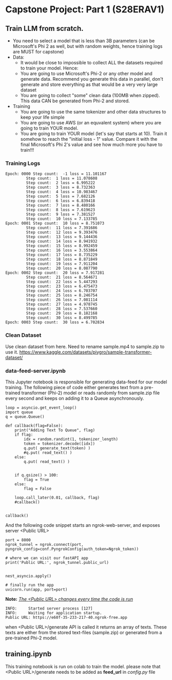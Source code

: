 # Capstone Project: Part 1 (S28ERAV1)
## Train LLM from scratch. ##

* You need to select a model that is less than 3B parameters (can be Microsoft's Phi 2 as well, but with random weights, hence training logs are MUST for capstone)
* Data:
  * It would be close to impossible to collect ALL the datasets required to train your model. Hence:
  * You are going to use Microsoft's Phi-2 or any other model and generate data. Recommend you generate this data in parallel, don't generate and store everything as that would be a very very large dataset
  * You are going to collect "some" clean data (100MB when zipped). This data CAN be generated from Phi-2 and stored.
* Training
  * You are going to use the same tokenizer and other data structures to keep your life simple
  * You are going to use AWS (or an equvalent system) where you are going to train YOUR model. 
  * You are going to train YOUR model (let's say that starts at 10). Train it somehow to reach the "initial loss - 1" value. Compare it with the final Microsoft's Phi 2's value and see how much more you have to train!!!

### Training Logs ###
```
Epoch: 0000 Step count:  -1 loss = 11.101167
		 Step count:  1 loss = 11.078608
		 Step count:  2 loss = 6.995222
		 Step count:  3 loss = 8.732363
		 Step count:  4 loss = 10.983467
		 Step count:  5 loss = 7.682126
		 Step count:  6 loss = 6.839418
		 Step count:  7 loss = 8.480166
		 Step count:  8 loss = 7.619623
		 Step count:  9 loss = 7.381527
		 Step count:  10 loss = 7.133785
Epoch: 0001 Step count:  10 loss = 8.751073
		 Step count:  11 loss = 7.391686
		 Step count:  12 loss = 9.393476
		 Step count:  13 loss = 9.144436
		 Step count:  14 loss = 8.941932
		 Step count:  15 loss = 8.992459
		 Step count:  16 loss = 3.553864
		 Step count:  17 loss = 8.735229
		 Step count:  18 loss = 8.871849
		 Step count:  19 loss = 7.911204
		 Step count:  20 loss = 8.087790
Epoch: 0002 Step count:  20 loss = 7.917281
		 Step count:  21 loss = 8.564671
		 Step count:  22 loss = 5.447293
		 Step count:  23 loss = 6.475473
		 Step count:  24 loss = 6.703707
		 Step count:  25 loss = 8.246754
		 Step count:  26 loss = 7.081114
		 Step count:  27 loss = 4.978745
		 Step count:  28 loss = 7.537660
		 Step count:  29 loss = 8.182168
		 Step count:  30 loss = 8.499785
Epoch: 0003 Step count:  30 loss = 6.702834
```

### Clean Dataset
Use clean dataset from here. Need to rename sample.mp4 to sample.zip
to use it.
https://www.kaggle.com/datasets/piygro/sample-transformer-dataset/

### data-feed-server.ipynb
This Jupyter notebook is responsible for generating data-feed for our model training.
The following piece of code either generates text from a pre-trained transformer (Phi-2) model or reads randomly from sample.zip file
every second and keeps on adding it to a Queue asynchronously.

```
loop = asyncio.get_event_loop()
import queue
q = queue.Queue()

def callback(flag=False):
    print("Adding Text To Queue", flag)
    if flag:
        idx = random.randint(1, tokenizer_length)
        token = tokenizer.decode([idx])
        q.put( generate_text(token) )
        #q.put( read_text() )
    else:
        q.put( read_text() )
    
    
    if q.qsize() > 100:
        flag = True
    else:
        flag = False
    
    loop.call_later(0.01, callback, flag)
    #callback()
    
            
callback()
```

And the following code snippet starts an ngrok-web-server, and exposes server \<Public URL\>

```
port = 8000
ngrok_tunnel = ngrok.connect(port, pyngrok_config=conf.PyngrokConfig(auth_token=Ngrok_token))

# where we can visit our fastAPI app
print('Public URL:', ngrok_tunnel.public_url)


nest_asyncio.apply()

# finally run the app
uvicorn.run(app, port=port)
```

**Note:** <ins>_The \<Public URL\> changes every time the code is run_</ins>

```
INFO:     Started server process [127]
INFO:     Waiting for application startup.
Public URL: https://e60f-35-233-217-40.ngrok-free.app
```

when \<Public URL\>/generate API is called it returns an array of texts.
These texts are either from the stored text-files (sample.zip) or generated from a pre-trained Phi-2 model.

## training.ipynb
This training notebook is run on colab to train the model. please note that \<Public URL\>/generate needs to be added as **feed_url** in
_config.py_ file 

